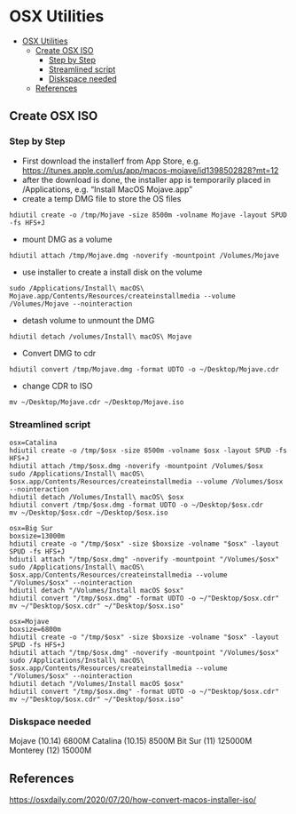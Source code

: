 # OSX Utilities
<!-- TOC -->

- [OSX Utilities](#osx-utilities)
    - [Create OSX ISO](#create-osx-iso)
        - [Step by Step](#step-by-step)
        - [Streamlined script](#streamlined-script)
        - [Diskspace needed](#diskspace-needed)
    - [References](#references)

<!-- /TOC -->
## Create OSX ISO

### Step by Step
* First download the installerf from App Store, e.g. https://itunes.apple.com/us/app/macos-mojave/id1398502828?mt=12
* after the download is done, the installer app is temporarily placed in /Applications, e.g. “Install MacOS Mojave.app”
* create a temp DMG file to store the OS files
```
hdiutil create -o /tmp/Mojave -size 8500m -volname Mojave -layout SPUD -fs HFS+J
```

* mount DMG as a volume
```
hdiutil attach /tmp/Mojave.dmg -noverify -mountpoint /Volumes/Mojave
```

* use installer to create a install disk on the volume
```
sudo /Applications/Install\ macOS\ Mojave.app/Contents/Resources/createinstallmedia --volume /Volumes/Mojave --nointeraction
```

* detash volume to unmount the DMG
```
hdiutil detach /volumes/Install\ macOS\ Mojave

```

* Convert DMG to cdr
```
hdiutil convert /tmp/Mojave.dmg -format UDTO -o ~/Desktop/Mojave.cdr
```


* change CDR to ISO
```
mv ~/Desktop/Mojave.cdr ~/Desktop/Mojave.iso
```

### Streamlined script
```
osx=Catalina
hdiutil create -o /tmp/$osx -size 8500m -volname $osx -layout SPUD -fs HFS+J
hdiutil attach /tmp/$osx.dmg -noverify -mountpoint /Volumes/$osx
sudo /Applications/Install\ macOS\ $osx.app/Contents/Resources/createinstallmedia --volume /Volumes/$osx --nointeraction
hdiutil detach /Volumes/Install\ macOS\ $osx
hdiutil convert /tmp/$osx.dmg -format UDTO -o ~/Desktop/$osx.cdr
mv ~/Desktop/$osx.cdr ~/Desktop/$osx.iso
```

```
osx=Big Sur
boxsize=13000m
hdiutil create -o "/tmp/$osx" -size $boxsize -volname "$osx" -layout SPUD -fs HFS+J
hdiutil attach "/tmp/$osx.dmg" -noverify -mountpoint "/Volumes/$osx"
sudo /Applications/Install\ macOS\ $osx.app/Contents/Resources/createinstallmedia --volume "/Volumes/$osx" --nointeraction
hdiutil detach "/Volumes/Install macOS $osx"
hdiutil convert "/tmp/$osx.dmg" -format UDTO -o ~/"Desktop/$osx.cdr"
mv ~/"Desktop/$osx.cdr" ~/"Desktop/$osx.iso"
```

```
osx=Mojave
boxsize=6800m
hdiutil create -o "/tmp/$osx" -size $boxsize -volname "$osx" -layout SPUD -fs HFS+J
hdiutil attach "/tmp/$osx.dmg" -noverify -mountpoint "/Volumes/$osx"
sudo /Applications/Install\ macOS\ $osx.app/Contents/Resources/createinstallmedia --volume "/Volumes/$osx" --nointeraction
hdiutil detach "/Volumes/Install macOS $osx"
hdiutil convert "/tmp/$osx.dmg" -format UDTO -o ~/"Desktop/$osx.cdr"
mv ~/"Desktop/$osx.cdr" ~/"Desktop/$osx.iso"
```
### Diskspace needed
Mojave (10.14) 6800M
Catalina (10.15) 8500M
Bit Sur (11) 125000M
Monterey (12) 15000M


## References

https://osxdaily.com/2020/07/20/how-convert-macos-installer-iso/
